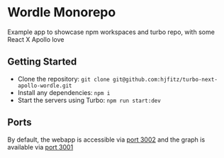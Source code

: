 # Wordle Monorepo

Example app to showcase npm workspaces and turbo repo, with some React X Apollo love

## Getting Started

- Clone the repository: `git clone git@github.com:hjfitz/turbo-next-apollo-wordle.git`
- Install any dependencies: `npm i`
- Start the servers using Turbo: `npm run start:dev`

## Ports

By default, the webapp is accessible via [port 3002](http://127.0.0.1:3002) and the graph is available via [port 3001](http://127.0.0.1:3001)
